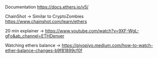 Documentation https://docs.ethers.io/v5/

ChainShot -> Similar to CryptoZombies https://www.chainshot.com/learn/ethers

20 min explainer -> https://www.youtube.com/watch?v=9XF-WgL-gFo&ab_channel=ETHDenver

Watching ethers balance -> https://piyopiyo.medium.com/how-to-watch-ether-balance-changes-b9f81899cf0f
